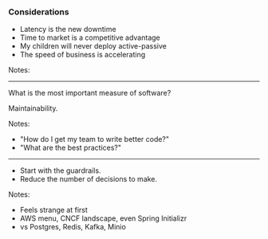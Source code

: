 ### Considerations

- Latency is the new downtime
- Time to market is a competitive advantage
- My children will never deploy active-passive
- The speed of business is accelerating

Notes:

--- 

What is the most important measure of software?

Maintainability.

Notes:
- "How do I get my team to write better code?"
- "What are the best practices?"

---

- Start with the guardrails.
- Reduce the number of decisions to make.

Notes:
- Feels strange at first
- AWS menu, CNCF landscape, even Spring Initializr
- vs Postgres, Redis, Kafka, Minio